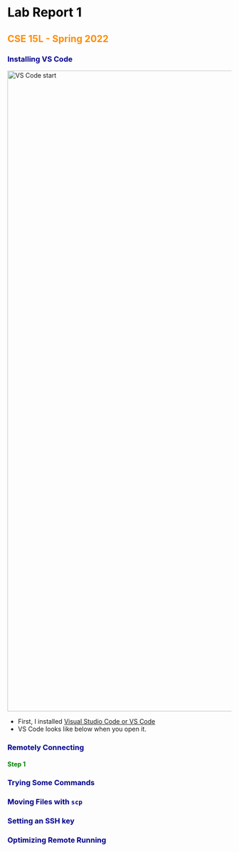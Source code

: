 <style>
H1{color:Black !important;}
H2{color:DarkOrange !important;}
H3{color:DarkBlue !important;}
H4{color:Green !important;}
p{color:Black !important;}
</style>


# Lab Report 1
## CSE 15L - Spring 2022

### Installing VS Code

<img width="1439" alt="VS Code start" src="https://user-images.githubusercontent.com/66764591/162654164-6850a7cb-000a-4e79-a378-8dfb92fd0f64.png">


* First, I installed [Visual Studio Code or VS Code](https://code.visualstudio.com/)
* VS Code looks like below when you open it.

### Remotely Connecting

#### Step 1

### Trying Some Commands

### Moving Files with `scp`

### Setting an SSH key

### Optimizing Remote Running
